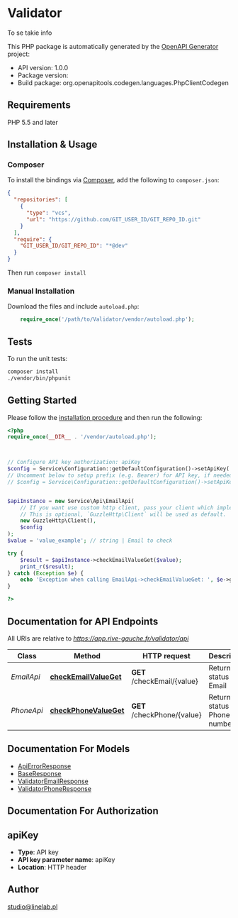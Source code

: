 # Validator

To se takie info

This PHP package is automatically generated by the [OpenAPI Generator](https://openapi-generator.tech) project:

- API version: 1.0.0
- Package version: 
- Build package: org.openapitools.codegen.languages.PhpClientCodegen

## Requirements

PHP 5.5 and later

## Installation & Usage

### Composer

To install the bindings via [Composer](http://getcomposer.org/), add the following to `composer.json`:

```json
{
  "repositories": [
    {
      "type": "vcs",
      "url": "https://github.com/GIT_USER_ID/GIT_REPO_ID.git"
    }
  ],
  "require": {
    "GIT_USER_ID/GIT_REPO_ID": "*@dev"
  }
}
```

Then run `composer install`

### Manual Installation

Download the files and include `autoload.php`:

```php
    require_once('/path/to/Validator/vendor/autoload.php');
```

## Tests

To run the unit tests:

```bash
composer install
./vendor/bin/phpunit
```

## Getting Started

Please follow the [installation procedure](#installation--usage) and then run the following:

```php
<?php
require_once(__DIR__ . '/vendor/autoload.php');



// Configure API key authorization: apiKey
$config = Service\Configuration::getDefaultConfiguration()->setApiKey('apiKey', 'YOUR_API_KEY');
// Uncomment below to setup prefix (e.g. Bearer) for API key, if needed
// $config = Service\Configuration::getDefaultConfiguration()->setApiKeyPrefix('apiKey', 'Bearer');


$apiInstance = new Service\Api\EmailApi(
    // If you want use custom http client, pass your client which implements `GuzzleHttp\ClientInterface`.
    // This is optional, `GuzzleHttp\Client` will be used as default.
    new GuzzleHttp\Client(),
    $config
);
$value = 'value_example'; // string | Email to check

try {
    $result = $apiInstance->checkEmailValueGet($value);
    print_r($result);
} catch (Exception $e) {
    echo 'Exception when calling EmailApi->checkEmailValueGet: ', $e->getMessage(), PHP_EOL;
}

?>
```

## Documentation for API Endpoints

All URIs are relative to *https://app.rive-gauche.fr/validator/api*

Class | Method | HTTP request | Description
------------ | ------------- | ------------- | -------------
*EmailApi* | [**checkEmailValueGet**](docs/Api/EmailApi.md#checkemailvalueget) | **GET** /checkEmail/{value} | Return status Email
*PhoneApi* | [**checkPhoneValueGet**](docs/Api/PhoneApi.md#checkphonevalueget) | **GET** /checkPhone/{value} | Return status Phone number


## Documentation For Models

 - [ApiErrorResponse](docs/Model/ApiErrorResponse.md)
 - [BaseResponse](docs/Model/BaseResponse.md)
 - [ValidatorEmailResponse](docs/Model/ValidatorEmailResponse.md)
 - [ValidatorPhoneResponse](docs/Model/ValidatorPhoneResponse.md)


## Documentation For Authorization



## apiKey


- **Type**: API key
- **API key parameter name**: apiKey
- **Location**: HTTP header



## Author

studio@linelab.pl

